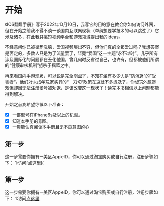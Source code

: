 # 开始
《IOS翻墙手册》写于2022年10月10日，我写它的目的意在教会你如何访问外网，但在开始之前我不得不谈一谈国内互联网现状（单纯想要学技术的可以跳过了）它涉及诸多，在此我只挑短视频平台和游戏领域提出我的ideas。

不经意间你已被循环洗脑，爱国视频层出不穷，但他们真的全都爱过吗？我想答案是否定的，多数人只是为了流量罢了，毕竟“爱国”这一主题“永不过时”。几乎所有涉及国际化的问题都在丑化他国，曾几何时反省过自己，也许有，但都被他们所谓的“健康审核机制”扼杀于摇篮之中。

再来看国内手游现状，可以说是完全崩盘了，不知在坐有多少人是“防沉迷”的“受害者”，他们对未成年玩家实行的“一刀切”政策在这就不多提及了，你想玩外服游戏但却因无法注册账号被劝退，是该改变这一现状了！读完本书相信以上问题都能得到解决。

开始之前我希望你做以下准备：

* [x] 一部型号在iPhone6s及以上的机型。
* [x] 知道本手册的意图。
* [x] 一颗能认真阅读本手册且无不良意图的心

## 第一步
这一步需要你拥有一美区AppleID，你可以通过淘宝购买或自行注册，注册步骤如下：
1:访问[点这里](

## 第一步
这一步需要你拥有一美区AppleID，你可以通过淘宝购买或自行注册，注册步骤如下：
1:访问[点这里](https://www.qingyuesl.com/login.html?channel=zhaohui)
